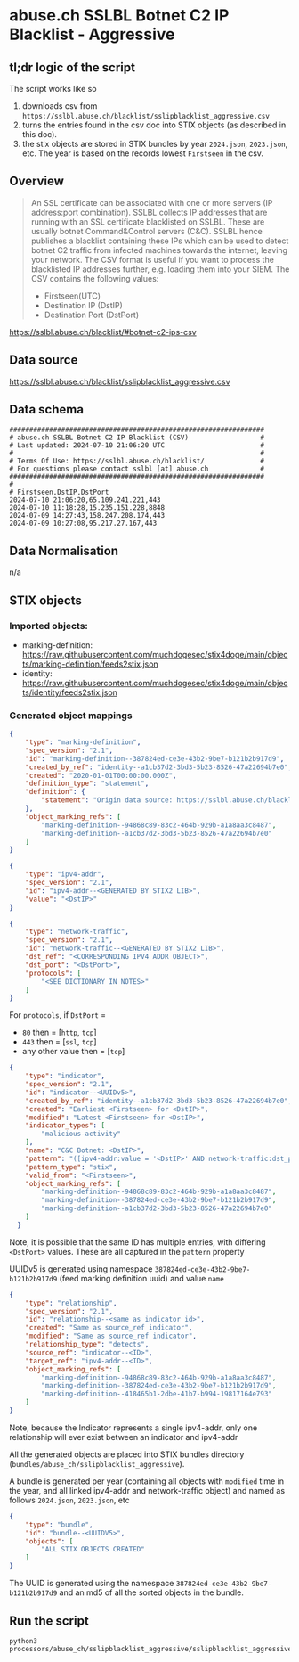 # abuse.ch SSLBL Botnet C2 IP Blacklist - Aggressive

## tl;dr logic of the script

The script works like so

1. downloads csv from `https://sslbl.abuse.ch/blacklist/sslipblacklist_aggressive.csv`
2. turns the entries found in the csv doc into STIX objects (as described in this doc).
3. the stix objects are stored in STIX bundles by year `2024.json`, `2023.json`, etc. The year is based on the records lowest `Firstseen` in the csv.

## Overview

> An SSL certificate can be associated with one or more servers (IP address:port combination). SSLBL collects IP addresses that are running with an SSL certificate blacklisted on SSLBL. These are usually botnet Command&Control servers (C&C). SSLBL hence publishes a blacklist containing these IPs which can be used to detect botnet C2 traffic from infected machines towards the internet, leaving your network. The CSV format is useful if you want to process the blacklisted IP addresses further, e.g. loading them into your SIEM. The CSV contains the following values:
> * Firstseen(UTC)
> * Destination IP (DstIP)
> * Destination Port (DstPort)

https://sslbl.abuse.ch/blacklist/#botnet-c2-ips-csv

## Data source

https://sslbl.abuse.ch/blacklist/sslipblacklist_aggressive.csv

## Data schema

```
################################################################
# abuse.ch SSLBL Botnet C2 IP Blacklist (CSV)                  #
# Last updated: 2024-07-10 21:06:20 UTC                        #
#                                                              #
# Terms Of Use: https://sslbl.abuse.ch/blacklist/              #
# For questions please contact sslbl [at] abuse.ch             #
################################################################
#
# Firstseen,DstIP,DstPort
2024-07-10 21:06:20,65.109.241.221,443
2024-07-10 11:18:28,15.235.151.228,8848
2024-07-09 14:27:43,158.247.208.174,443
2024-07-09 10:27:08,95.217.27.167,443
```

## Data Normalisation

n/a

## STIX objects

### Imported objects:

* marking-definition: https://raw.githubusercontent.com/muchdogesec/stix4doge/main/objects/marking-definition/feeds2stix.json
* identity: https://raw.githubusercontent.com/muchdogesec/stix4doge/main/objects/identity/feeds2stix.json

### Generated object mappings

```json
{
    "type": "marking-definition",
    "spec_version": "2.1",
    "id": "marking-definition--387824ed-ce3e-43b2-9be7-b121b2b917d9",
    "created_by_ref": "identity--a1cb37d2-3bd3-5b23-8526-47a22694b7e0",
    "created": "2020-01-01T00:00:00.000Z",
    "definition_type": "statement",
    "definition": {
        "statement": "Origin data source: https://sslbl.abuse.ch/blacklist/sslipblacklist_aggressive.csv"
    },
    "object_marking_refs": [
        "marking-definition--94868c89-83c2-464b-929b-a1a8aa3c8487",
        "marking-definition--a1cb37d2-3bd3-5b23-8526-47a22694b7e0"
    ]
}
```

```json
{
	"type": "ipv4-addr",
	"spec_version": "2.1",
	"id": "ipv4-addr--<GENERATED BY STIX2 LIB>",
	"value": "<DstIP>"
}
```


```json
{
	"type": "network-traffic",
	"spec_version": "2.1",
	"id": "network-traffic--<GENERATED BY STIX2 LIB>",
	"dst_ref": "<CORRESPONDING IPV4 ADDR OBJECT>",
	"dst_port": "<DstPort>",
	"protocols": [
		"<SEE DICTIONARY IN NOTES>"
	]
}
```

For `protocols`, if `DstPort` =

* `80` then = [`http`, `tcp`]
* `443` then = [`ssl`, `tcp`]
* any other value then = [`tcp`]

```json
{
    "type": "indicator",
    "spec_version": "2.1",
    "id": "indicator--<UUIDv5>",
    "created_by_ref": "identity--a1cb37d2-3bd3-5b23-8526-47a22694b7e0",
    "created": "Earliest <Firstseen> for <DstIP>",
    "modified": "Latest <Firstseen> for <DstIP>",
    "indicator_types": [
    	"malicious-activity"
    ],
    "name": "C&C Botnet: <DstIP>",
    "pattern": "([ipv4-addr:value = '<DstIP>' AND network-traffic:dst_port = '<DstPort>'] OR [ipv4-addr:value = '<DstIP>' AND network-traffic:dst_port = '<DstPort>'])",
    "pattern_type": "stix",
    "valid_from": "<Firstseen>",
    "object_marking_refs": [
        "marking-definition--94868c89-83c2-464b-929b-a1a8aa3c8487",
        "marking-definition--387824ed-ce3e-43b2-9be7-b121b2b917d9",
        "marking-definition--a1cb37d2-3bd3-5b23-8526-47a22694b7e0"
    ]
  }
```

Note, it is possible that the same ID has multiple entries, with differing `<DstPort>` values. These are all captured in the `pattern` property

UUIDv5 is generated using namespace `387824ed-ce3e-43b2-9be7-b121b2b917d9` (feed marking definition uuid) and value `name`

```json
{
	"type": "relationship",
	"spec_version": "2.1",
	"id": "relationship--<same as indicator id>",
    "created": "Same as source_ref indicator",
    "modified": "Same as source_ref indicator",
    "relationship_type": "detects",
    "source_ref": "indicator--<ID>",
    "target_ref": "ipv4-addr--<ID>",
    "object_marking_refs": [
        "marking-definition--94868c89-83c2-464b-929b-a1a8aa3c8487",
        "marking-definition--387824ed-ce3e-43b2-9be7-b121b2b917d9",
        "marking-definition--418465b1-2dbe-41b7-b994-19817164e793"
    ]
}
```

Note, because the Indicator represents a single ipv4-addr, only one relationship will ever exist between an indicator and ipv4-addr

All the generated objects are placed into STIX bundles directory (`bundles/abuse_ch/sslipblacklist_aggressive`).

A bundle is generated per year (containing all objects with `modified` time in the year, and all linked ipv4-addr and network-traffic object) and named as follows `2024.json`, `2023.json`, etc

```json
{
    "type": "bundle",
    "id": "bundle--<UUIDV5>",
    "objects": [
        "ALL STIX OBJECTS CREATED"
    ]
}
```

The UUID is generated using the namespace `387824ed-ce3e-43b2-9be7-b121b2b917d9` and an md5 of all the sorted objects in the bundle.

## Run the script

```shell
python3 processors/abuse_ch/sslipblacklist_aggressive/sslipblacklist_aggressive.py
```